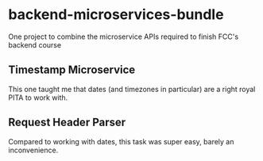 # backend-microservices-bundle
One project to combine the microservice APIs required to finish FCC's backend course


## Timestamp Microservice ##
This one taught me that dates (and timezones in particular) are a right royal PITA to work with.


## Request Header Parser ##
Compared to working with dates, this task was super easy, barely an inconvenience.
